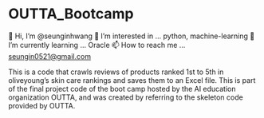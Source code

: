 # OUTTA_Bootcamp

👋 Hi, I’m @seunginhwang
👀 I’m interested in ... python, machine-learning
🌱 I’m currently learning ... Oracle
📫 How to reach me ... seungin0521@gmail.com

This is a code that crawls reviews of products ranked 1st to 5th in oliveyoung’s skin care rankings and saves them to an Excel file.
This is part of the final project code of the boot camp hosted by the AI education organization OUTTA, and was created by referring to the skeleton code provided by OUTTA.

